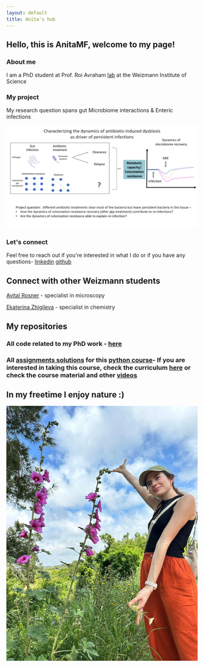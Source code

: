 ```yaml
---
layout: default
title: Anita's hub
---
```


## Hello, this is AnitaMF, welcome to my page!
### About me 
I am a PhD student at Prof. Roi Avraham [lab](https://www.weizmann.ac.il/dept/irb/avraham/avraham-lab-homepage) at the Weizmann Institute of Science 

### My project 
My research question spans gut Microbiome interactions & Enteric infections

![](/projectQuestion.PNG)

### Let's connect 
Feel free to reach out if you're interested in what I do or if you have any questions- [linkedin](https://www.linkedin.com/in/ana-mejia-fleisacher-546113290/) [github](https://github.com/AnitaMF/AnitaMF.github.io/)

## Connect with other Weizmann students 
[Avital Rosner](https://avitalrosner.github.io/) - specialist in microscopy 

[Ekaterina Zhigileva](https://katyazhi.github.io/) - specialist in chemistry 

## My repositories 
### All code related to my PhD work - [here](https://github.com/AnitaMF/AnitaMF.github.io/)
### All [assignments solutions]([/https://github.com/AnitaMF/python_assignments.github.io/tree/main/Assignments](https://github.com/AnitaMF/python_assignments.github.io)) for this [python course](https://github.com/szabgab/wis-python-course-2024-04?tab=readme-ov-file/)- If you are interested in taking this course, check the curriculum [here](https://erez.weizmann.ac.il/apx/f?p=186:30:::NO::pid,pprev:14800,14473/) or check the course material and other [videos](https://www.youtube.com/@CodeMaven) 


## In my freetime I enjoy nature :) 
![](/MY_PIC.jpeg)
